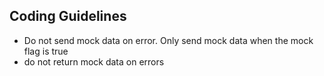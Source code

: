 ## Coding Guidelines

- Do not send mock data on error. Only send mock data when the mock flag is true
- do not return mock data on errors